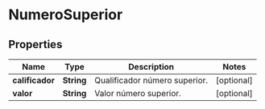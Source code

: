 # NumeroSuperior

## Properties
Name | Type | Description | Notes
------------ | ------------- | ------------- | -------------
**calificador** | **String** | Qualificador número superior. |  [optional]
**valor** | **String** | Valor número superior. |  [optional]
